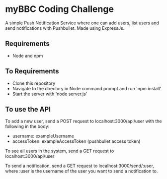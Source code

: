 # myBBC Coding Challenge

A simple Push Notification Service where one can add users, list users and send notifications with Pushbullet. Made using ExpressJs.

## Requirements

- Node and npm

## To Requirements

- Clone this repository
- Navigate to the directory in Node command prompt and run 'npm install'
- Start the server with 'node server.js'

## To use the API

To add a new user, send a POST request to localhost:3000/api/user with the following in the body:
- username: exampleUsername
- accessToken: exampleAccessToken (pushbullet access token)

To see all users in the system, send a GET request to localhost:3000/api/user

To send a notification, send a GET request to localhost:3000/send/:user, where :user is the username of the user you want to send a notification to.
